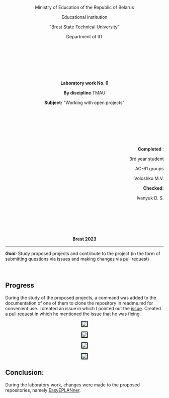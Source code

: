 <p align="center">Ministry of Education of the Republic of Belarus</p>
<p align="center">Educational institution</p>
<p align="center">"Brest State Technical University"</p>
<p align="center">Department of IIT</p>
<br><br><br><br><br><br>
<p align="center"><strong>Laboratory work No. 6</strong></p>
<p align="center"><strong>By discipline</strong> TMAU</p>
<p align="center"><strong>Subject:</strong> "Working with open projects"</p>
<br><br><br><br><br><br>
<p align="right"><strong>Completed </strong>:</p>
<p align="right">3rd year student</p>
<p align="right">AC-61 groups</p>
<p align="right">Voloshko M.V.</p>
<p align="right"><strong>Checked:</strong></p>
<p align="right">Ivanyuk D. S.</p>
<br><br><br><br><br>
<p align="center"><strong>Brest 2023</strong></p>

---
***Goal:***
Study proposed projects and contribute to the project (in the form of submitting questions via issues and making changes via pull request)
<br><br><br>

## Progress
During the study of the proposed projects, a command was added to the documentation of one of them to clone the repository in readme.md for convenient use. I created an issue in which I pointed out the [issue](https://github.com/savushkin-r-d/EasyEPLANner/issues/1275). Created a [pull request](https://github.com/savushkin-r-d/EasyEPLANner/pull/1276) in which he mentioned the issue that he was fixing.

<p align="center"><img style='border:2px solid #000000'src="images/pull.png"/>
<p align="center"><img style='border:2px solid #000000'src="images/issue.png"/>
<p align="center"><img style='border:2px solid #000000'src="images/commit1.png"/>
<p align="center"><img style='border:2px solid #000000'src="images/commit2.png"/>


## Conclusion:
During the laboratory work, changes were made to the proposed repositories, namely [EasyEPLANner](https://github.com/savushkin-r-d/EasyEPLANner).
<br><br>
